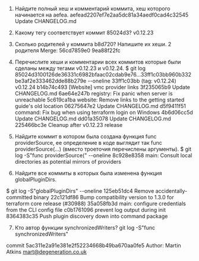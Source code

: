 1. Найдите полный хеш и комментарий коммита, хеш которого начинается на aefea.
    aefead2207ef7e2aa5dc81a34aedf0cad4c32545
    Update CHANGELOG.md

2. Какому тегу соответствует коммит 85024d3?
v0.12.23

3. Сколько родителей у коммита b8d720? Напишите их хеши.
2 родителя
Merge: 
56cd7859e0 
9ea88f22fc

4. Перечислите хеши и комментарии всех коммитов которые были сделаны между тегами v0.12.23 и v0.12.24.
$ git log 85024d3100126de36331c6982bfaac02cdab9e76...33ff1c03bb960b332be3af2e333462dde88b279e --oneline
33ff1c03bb (tag: v0.12.24) v0.12.24
b14b74c493 [Website] vmc provider links
3f235065b9 Update CHANGELOG.md
6ae64e247b registry: Fix panic when server is unreachable
5c619ca1ba website: Remove links to the getting started guide's old location
06275647e2 Update CHANGELOG.md
d5f9411f51 command: Fix bug when using terraform login on Windows
4b6d06cc5d Update CHANGELOG.md
dd01a35078 Update CHANGELOG.md
225466bc3e Cleanup after v0.12.23 release


5. Найдите коммит в котором была создана функция func providerSource, ее определение в коде выглядит так func providerSource(...) (вместо троеточия перечислены аргументы).
$ git log -S"func providerSource(" --oneline
8c928e8358 main: Consult local directories as potential mirrors of providers




6. Найдите все коммиты в которых была изменена функция globalPluginDirs.

$ git log -S"globalPluginDirs" --oneline
125eb51dc4 Remove accidentally-committed binary
22c121df86 Bump compatibility version to 1.3.0 for terraform core release (#30988)
35a058fb3d main: configure credentials from the CLI config file
c0b1761096 prevent log output during init
8364383c35 Push plugin discovery down into command package


7. Кто автор функции synchronizedWriters?
git log -S"func synchronizedWriters"

commit 5ac311e2a91e381e2f52234668b49ba670aa0fe5
Author: Martin Atkins <mart@degeneration.co.uk>
